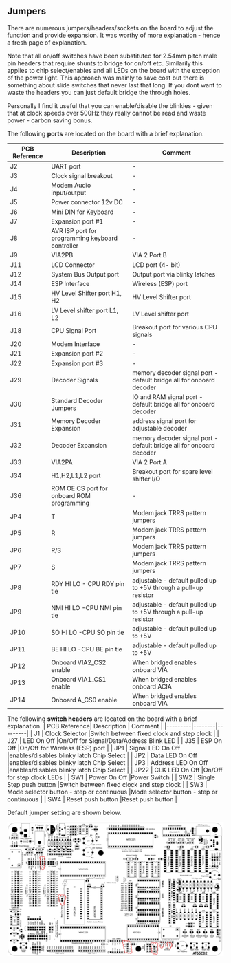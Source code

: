 ## Jumpers

There are numerous jumpers/headers/sockets on the board to adjust the function and provide expansion. It was worthy of more explanation - hence a fresh page of explanation.

Note that all on/off switches have been substituted for 2.54mm pitch male pin headers that require shunts to bridge for on/off etc. Similarily this applies to chip select/enables and all LEDs on the board with the exception of the power light. This approach was mainly to save cost but there is something about slide switches that never last that long. If you dont want to waste the headers you can just default bridge the through holes.

Personally I find it useful that you can enable/disable the blinkies - given that at clock speeds over 500Hz they really cannot be read and waste power - carbon saving bonus. 

The following **ports** are located on the board with a brief explanation.

| PCB Reference| Description | Comment |
|---------|--------|---------|
| J2 | UART port |- |
| J3 | Clock signal breakout |- |
| J4 | Modem Audio input/output |- |
| J5 | Power connector 12v DC |- |
| J6 | Mini DIN for Keyboard |- |
| J7 | Expansion port #1 |- |
| J8 | AVR ISP port for programming keyboard controller |- |
| J9 | VIA2PB |VIA 2 Port B |
| J11 | LCD Connector |LCD port (4- bit) |
| J12 | System Bus Output port |Output port via blinky latches |
| J14 | ESP Interface |Wireless (ESP) port |
| J15 | HV Level Shifter port H1, H2 |HV Level Shifter port |
| J16 | LV Level shifter port L1, L2 |LV Level shifter port |
| J18 | CPU Signal Port |Breakout port for various CPU signals |
| J20 | Modem Interface |- |
| J21 | Expansion port #2 |- |
| J22 | Expansion port #3 |- |
| J29 | Decoder Signals |memory decoder signal port - default bridge all for onboard decoder |
| J30 | Standard Decoder Jumpers | IO and RAM signal port -  default bridge all for onboard decoder |
| J31 | Memory Decoder Expansion |address signal port for adjustable decoder |
| J32 | Decoder Expansion |memory decoder signal port - default bridge all for onboard decoder |
| J33 | VIA2PA |VIA 2 Port A |
| J34 | H1,H2,L1,L2 port |Breakout port for spare level shifter I/O |
| J36 | ROM OE CS port for onboard ROM programming |- |
| JP4 | T |Modem jack TRRS pattern jumpers |
| JP5 | R |Modem jack TRRS pattern jumpers |
| JP6 | R/S |Modem jack TRRS pattern jumpers |
| JP7 | S |Modem jack TRRS pattern jumpers |
| JP8 | RDY HI  LO - CPU RDY pin tie |adjustable - default pulled up to +5V through a pull-up resistor |
| JP9 | NMI HI  LO -CPU NMI pin tie |adjustable - default pulled up to +5V through a pull-up resistor |
| JP10 | SO HI  LO -CPU SO pin tie |adjustable - default pulled up to +5V |
| JP11 | BE HI  LO -CPU BE pin tie |adjustable - default pulled up to +5V |
| JP12 | Onboard VIA2_CS2 enable |When bridged enables onboard VIA |
| JP13 | Onboard VIA1_CS1 enable |When bridged enables onboard ACIA |
| JP14 | Onboard A_CS0 enable |When bridged enables onboard VIA |


The following **switch headers** are located on the board with a brief explanation.
| PCB Reference| Description | Comment |
|---------|--------|---------|
| J1 | Clock Selector |Switch between fixed clock and step clock |
| J27 | LED On Off |On/Off for Signal/Data/Address Blink LED |
| J35 | ESP On Off |On/Off for Wireless (ESP) port |
| JP1 | Signal LED On Off |enables/disables blinky latch Chip Select |
| JP2 | Data LED On Off |enables/disables blinky latch Chip Select |
| JP3 | Address LED On Off |enables/disables blinky latch Chip Select |
| JP22 | CLK LED On Off |On/Off for step clock LEDs |
| SW1 | Power On Off |Power Switch |
| SW2 | Single Step push button |Switch between fixed clock and step clock |
| SW3 | Mode selector button - step or continuous |Mode selector button - step or continuous |
| SW4 | Reset push button |Reset push button |

Default jumper setting are shown below.

![](https://github.com/Kayto/AT65C02/blob/main/Images/AT65C02_PCB_Silkscreen_1.jpg)
